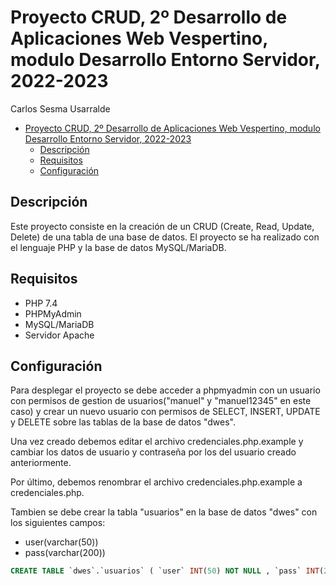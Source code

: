 # Proyecto CRUD, 2º Desarrollo de Aplicaciones Web Vespertino, modulo Desarrollo Entorno Servidor, 2022-2023

Carlos Sesma Usarralde

- [Proyecto CRUD, 2º Desarrollo de Aplicaciones Web Vespertino, modulo Desarrollo Entorno Servidor, 2022-2023](#proyecto-crud-2º-desarrollo-de-aplicaciones-web-vespertino-modulo-desarrollo-entorno-servidor-2022-2023)
  - [Descripción](#descripción)
  - [Requisitos](#requisitos)
  - [Configuración](#configuración)

## Descripción

Este proyecto consiste en la creación de un CRUD (Create, Read, Update, Delete) de una tabla de una base de datos. El proyecto se ha realizado con el lenguaje PHP y la base de datos MySQL/MariaDB.

## Requisitos

- PHP 7.4
- PHPMyAdmin
- MySQL/MariaDB
- Servidor Apache

## Configuración

Para desplegar el proyecto se debe acceder a phpmyadmin con un usuario con permisos de gestion de usuarios("manuel" y "manuel12345" en este caso) y crear un nuevo usuario con permisos de SELECT, INSERT, UPDATE y  DELETE sobre las tablas de la base de datos "dwes".

Una vez creado debemos editar el archivo credenciales.php.example y cambiar los datos de usuario y contraseña por los del usuario creado anteriormente.

Por último, debemos renombrar el archivo credenciales.php.example a credenciales.php.

Tambien se debe crear la tabla "usuarios" en la base de datos "dwes" con los siguientes campos:

- user(varchar(50))
- pass(varchar(200))

```sql
CREATE TABLE `dwes`.`usuarios` ( `user` INT(50) NOT NULL , `pass` INT(200) NOT NULL ) ENGINE = InnoDB
```
